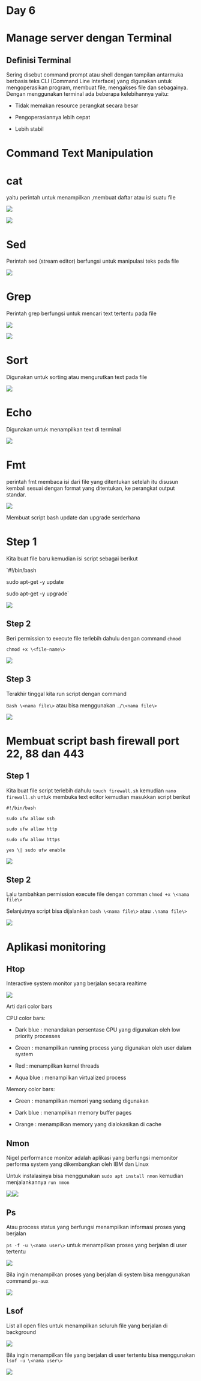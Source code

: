 # Day 6

# Manage server dengan Terminal

## Definisi Terminal

Sering disebut command prompt atau shell dengan tampilan antarmuka
berbasis teks CLI (Command Line Interface) yang digunakan untuk
mengoperasikan program, membuat file, mengakses file dan sebagainya.
Dengan menggunakan terminal ada beberapa kelebihannya yaitu:

-   Tidak memakan resource perangkat secara besar

-   Pengoperasiannya lebih cepat

-   Lebih stabil

# Command Text Manipulation

# cat

yaitu perintah untuk menampilkan ,membuat daftar atau isi suatu file

![](./images/media/image1.png)

![](./images/media/image2.png)

# Sed

Perintah sed (stream editor) berfungsi untuk manipulasi teks pada file

![](./images/media/image3.png)

# Grep

Perintah grep berfungsi untuk mencari text tertentu pada file

![](./images/media/image4.png)

![](./images/media/image5.png)

# Sort

Digunakan untuk sorting atau mengurutkan text pada file

![](./images/media/image6.png)

# Echo

Digunakan untuk menampilkan text di terminal

![](./images/media/image7.png)

# Fmt

perintah fmt membaca isi dari file yang ditentukan setelah itu disusun
kembali sesuai dengan format yang ditentukan, ke perangkat output
standar.

![](./images/media/image8.png)

Membuat script bash update dan upgrade serderhana

# Step 1

Kita buat file baru kemudian isi script sebagai berikut

`#!/bin/bash

sudo apt-get -y update

sudo apt-get -y upgrade`

![](./images/media/image9.png)

## Step 2

Beri permission to execute file terlebih dahulu dengan command `chmod`

`chmod +x \<file-name\>`

![](./images/media/image10.png)

## Step 3

Terakhir tinggal kita run script dengan command

`Bash \<nama file\>` atau bisa menggunakan `./\<nama file\>`

![](./images/media/image11.png)

# Membuat script bash firewall port 22, 88 dan 443

## Step 1

Kita buat file script terlebih dahulu `touch firewall.sh` kemudian `nano
firewall.sh` untuk membuka text editor kemudian masukkan script berikut

```
#!/bin/bash

sudo ufw allow ssh

sudo ufw allow http

sudo ufw allow https

yes \| sudo ufw enable
```

![](./images/media/image12.png)

## Step 2

Lalu tambahkan permission execute file dengan comman `chmod +x \<nama
file\>`

Selanjutnya script bisa dijalankan `bash \<nama file\>` atau `.\nama
file\>`

![](./images/media/image13.png)

# Aplikasi monitoring

## Htop

Interactive system monitor yang berjalan secara realtime

![](./images/media/image14.png)

Arti dari color bars

CPU color bars:

-   Dark blue : menandakan persentase CPU yang digunakan oleh low
    priority processes

-   Green : menampilkan running process yang digunakan oleh user dalam
    system

-   Red : menampilkan kernel threads

-   Aqua blue : menampilkan virtualized process

Memory color bars:

-   Green : menampilkan memori yang sedang digunakan

-   Dark blue : menampilkan memory buffer pages

-   Orange : menampilkan memory yang dialokasikan di cache

## Nmon

Nigel performance monitor adalah aplikasi yang berfungsi memonitor
performa system yang dikembangkan oleh IBM dan Linux

Untuk instalasinya bisa menggunakan `sudo apt install nmon` kemudian
menjalankannya `run nmon`

![](./images/media/image15.png)![](./images/media/image16.png)

## Ps

Atau process status yang berfungsi menampilkan informasi proses yang
berjalan

`ps -f -u \<nama user\>` untuk menampilkan proses yang berjalan di user
tertentu

![](./images/media/image17.png)

Bila ingin menampilkan proses yang berjalan di system bisa menggunakan
command `ps-aux`

![](./images/media/image18.png)

## Lsof

List all open files untuk menampilkan seluruh file yang berjalan di
background

![](./images/media/image19.png)

Bila ingin menampilkan file yang berjalan di user tertentu bisa
menggunakan `lsof -u \<nama user\>`

![](./images/media/image20.png)
